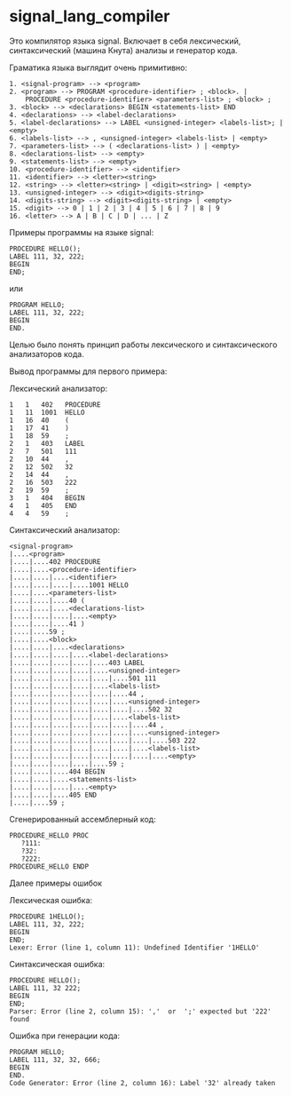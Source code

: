 # signal_lang_compiler
Это компилятор языка signal. Включает в себя лексический, синтаксический (машина Кнута) анализы и генератор кода.

Граматика языка выглядит очень примитивно:

	1. <signal-program> --> <program>
	2. <program> --> PROGRAM <procedure-identifier> ; <block>. |
		PROCEDURE <procedure-identifier> <parameters-list> ; <block> ;
	3. <block> --> <declarations> BEGIN <statements-list> END
	4. <declarations> --> <label-declarations>
	5. <label-declarations> --> LABEL <unsigned-integer> <labels-list>; | <empty>
	6. <labels-list> --> , <unsigned-integer> <labels-list> | <empty>
	7. <parameters-list> --> ( <declarations-list> ) | <empty>
	8. <declarations-list> --> <empty>
	9. <statements-list> --> <empty>
	10. <procedure-identifier> --> <identifier>
	11. <identifier> --> <letter><string>
	12. <string> --> <letter><string> | <digit><string> | <empty>
	13. <unsigned-integer> --> <digit><digits-string>
	14. <digits-string> --> <digit><digits-string> | <empty>
	15. <digit> --> 0 | 1 | 2 | 3 | 4 | 5 | 6 | 7 | 8 | 9
	16. <letter> --> A | B | C | D | ... | Z

Примеры программы на языке signal:

	PROCEDURE HELLO();
	LABEL 111, 32, 222;
	BEGIN
	END;

или

	PROGRAM HELLO;
	LABEL 111, 32, 222;
	BEGIN
	END.

Целью было понять принцип работы лексического и синтаксического анализаторов кода.

Вывод программы для первого примера:

Лексический анализатор:

	1   1   402   PROCEDURE
	1   11  1001  HELLO
	1   16  40    (
	1   17  41    )
	1   18  59    ;
	2   1   403   LABEL
	2   7   501   111
	2   10  44    ,
	2   12  502   32
	2   14  44    ,
	2   16  503   222
	2   19  59    ;
	3   1   404   BEGIN
	4   1   405   END
	4   4   59    ;

Синтаксический анализатор:

	<signal-program>
	|....<program>
	|....|....402 PROCEDURE
	|....|....<procedure-identifier>
	|....|....|....<identifier>
	|....|....|....|....1001 HELLO
	|....|....<parameters-list>
	|....|....|....40 (
	|....|....|....<declarations-list>
	|....|....|....|....<empty>
	|....|....|....41 )
	|....|....59 ;
	|....|....<block>
	|....|....|....<declarations>
	|....|....|....|....<label-declarations>
	|....|....|....|....|....403 LABEL
	|....|....|....|....|....<unsigned-integer>
	|....|....|....|....|....|....501 111
	|....|....|....|....|....<labels-list>
	|....|....|....|....|....|....44 ,
	|....|....|....|....|....|....<unsigned-integer>
	|....|....|....|....|....|....|....502 32
	|....|....|....|....|....|....<labels-list>
	|....|....|....|....|....|....|....44 ,
	|....|....|....|....|....|....|....<unsigned-integer>
	|....|....|....|....|....|....|....|....503 222
	|....|....|....|....|....|....|....<labels-list>
	|....|....|....|....|....|....|....|....<empty>
	|....|....|....|....|....59 ;
	|....|....|....404 BEGIN
	|....|....|....<statements-list>
	|....|....|....|....<empty>
	|....|....|....405 END
	|....|....59 ;

Сгенерированный ассемблерный код:

	PROCEDURE_HELLO PROC
	   ?111:
	   ?32:
	   ?222:
	PROCEDURE_HELLO ENDP

Далее примеры ошибок

Лексическая ошибка:

	PROCEDURE 1HELLO();
	LABEL 111, 32, 222;
	BEGIN
	END;
	Lexer: Error (line 1, column 11): Undefined Identifier '1HELLO'

Синтаксическая ошибка:

	PROCEDURE HELLO();
	LABEL 111, 32 222;
	BEGIN
	END;
	Parser: Error (line 2, column 15): ','  or  ';' expected but '222' found

Ошибка при генерации кода:

	PROGRAM HELLO;
	LABEL 111, 32, 32, 666;
	BEGIN
	END.
	Code Generator: Error (line 2, column 16): Label '32' already taken
